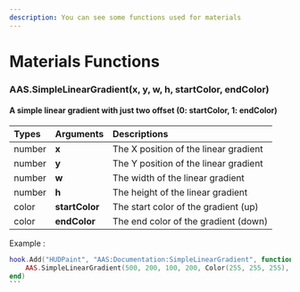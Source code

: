 ```yaml
---
description: You can see some functions used for materials
---
```

# Materials Functions

### AAS.SimpleLinearGradient(x, y, w, h, startColor, endColor)

#### A simple linear gradient with just two offset (0: startColor, 1: endColor)

| Types | Arguments | Descriptions
| :--- | :--- | :--- |
number | **x** | The X position of the linear gradient  
number | **y** | The Y position of the linear gradient  
number | **w** | The width of the linear gradient  
number | **h** | The height of the linear gradient  
color | **startColor** | The start color of the gradient (up)  
color | **endColor** | The end color of the gradient (down)  

Example :

```lua
hook.Add("HUDPaint", "AAS:Documentation:SimpleLinearGradient", function()
    AAS.SimpleLinearGradient(500, 200, 100, 200, Color(255, 255, 255), Color(0, 0, 0))
end)
```​